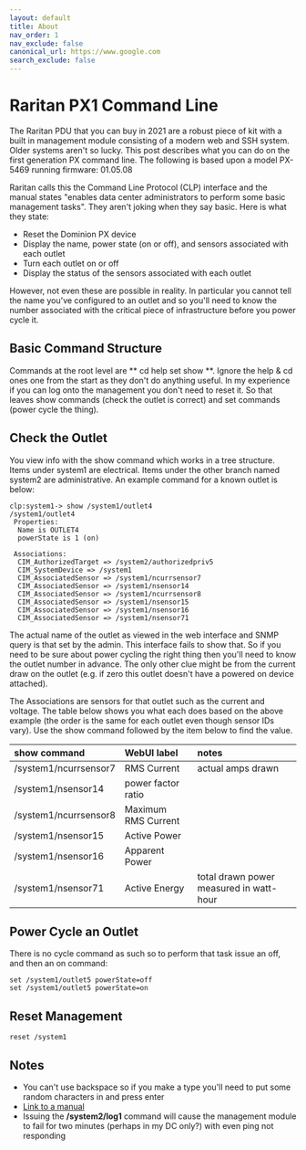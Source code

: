 ```yaml
---
layout: default
title: About
nav_order: 1
nav_exclude: false
canonical_url: https://www.google.com
search_exclude: false
---
```


# Raritan PX1 Command Line
The Raritan PDU that you can buy in 2021 are a robust piece of kit with a built in management module consisting of a modern web and SSH system. Older systems aren't so lucky. This post describes what you can do on the first generation PX command line. The following is based upon a model PX-5469 running firmware: 01.05.08

Raritan calls this the Command Line Protocol (CLP) interface and the manual states "enables data center administrators to perform some basic management tasks". They aren't joking when they say basic. Here is what they state:

*   Reset the Dominion PX device
*   Display the name, power state (on or off), and sensors associated with each outlet
*   Turn each outlet on or off 
*   Display the status of the sensors associated with each outlet

However, not even these are possible in reality. In particular you cannot tell the name you've configured to an outlet and so you'll need to know the number associated with the critical piece of infrastructure before you power cycle it.


## Basic Command Structure
Commands at the root level are ** cd help set show **. Ignore the help & cd ones one from the start as they don't do anything useful. In my experience if you can log onto the management you don't need to reset it. So that leaves show commands (check the outlet is correct) and set commands (power cycle the thing).


## Check the Outlet
You view info with the show command which works in a tree structure. Items under system1 are electrical. Items under the other branch named system2 are administrative. An example command for a known outlet is below:

```
clp:system1-> show /system1/outlet4
/system1/outlet4
 Properties:
  Name is OUTLET4
  powerState is 1 (on)

 Associations:
  CIM_AuthorizedTarget => /system2/authorizedpriv5
  CIM_SystemDevice => /system1
  CIM_AssociatedSensor => /system1/ncurrsensor7
  CIM_AssociatedSensor => /system1/nsensor14
  CIM_AssociatedSensor => /system1/ncurrsensor8
  CIM_AssociatedSensor => /system1/nsensor15
  CIM_AssociatedSensor => /system1/nsensor16
  CIM_AssociatedSensor => /system1/nsensor71

```

The actual name of the outlet as viewed in the web interface and SNMP query is that set by the admin. This interface fails to show that. So if you need to be sure about power cycling the right thing then you'll need to know the outlet number in advance. The only other clue might be from the current draw on the outlet (e.g. if zero this outlet doesn't have a powered on device attached).

The Associations are sensors for that outlet such as the current and voltage. The table below shows you what each does based on the above example (the order is the same for each outlet even though sensor IDs vary). Use the show command followed by the item below to find the value.



| show command         | WebUI label          | notes |
|:---------------------|:------------------|:------|
| /system1/ncurrsensor7 | RMS Current | actual amps drawn  |
| /system1/nsensor14 | power factor ratio |   |
| /system1/ncurrsensor8 | Maximum RMS Current |    |
| /system1/nsensor15 | Active Power |   |
| /system1/nsensor16 | Apparent Power |   |
| /system1/nsensor71 | Active Energy | total drawn power measured in watt-hour|


## Power Cycle an Outlet

There is no cycle command as such so to perform that task issue an off, and then an on command:

```
set /system1/outlet5 powerState=off
set /system1/outlet5 powerState=on
```



## Reset Management
```
reset /system1
```

## Notes
*   You can't use backspace so if you make a type you'll need to put some random characters in and press enter
*   [Link to a manual](https://www.manualslib.com/manual/933117/Raritan-Dominion-Px.html?page=188#manual)
*   Issuing the **/system2/log1** command will cause the management module to fail for two minutes (perhaps in my DC only?) with even ping not responding

